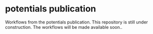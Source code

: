 # potentials publication

Workflows from the potentials publication. This repository is still under construction. The workflows will be made available soon..

